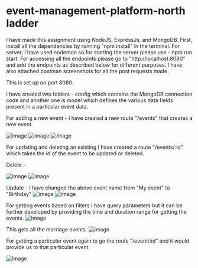 # event-management-platform-north ladder
I have made this assignment using NodeJS, ExpressJs, and MongoDB.
First, install all the dependencies by running "npm install" in the terminal.
For server, I have used nodemon so for starting the server please use - npm run start.
For accessing all the endpoints please go to "http://localhost:8080" and add the endpoints as described below for different purposes. 
I have also attached postman screenshots for all the post requests made.

This is set up on port 8080.

I have created two folders - config which contains the MongoDB connection code and another one is model which defines the various data fields present in a particular event data.

For adding a new event - I have created a new route "/events" that creates a new event.

![image](https://github.com/manasgoyal95/event-management-platform-northladder/assets/83281087/f979b73e-476f-482c-9921-f2c49efcadb1)
![image](https://github.com/manasgoyal95/event-management-platform-northladder/assets/83281087/b911bc54-d0cb-4991-a2af-cddd6da19284)
![image](https://github.com/manasgoyal95/event-management-platform-northladder/assets/83281087/ee07e7ec-2433-48af-88b3-d790c1e93a18)

For updating and deleting an existing I have created a route "/events/:id" which takes the id of the event to be updated or deleted.

Delete -

![image](https://github.com/manasgoyal95/event-management-platform-northladder/assets/83281087/0677c35f-bd0e-49d3-aa53-ccd1e0723fee)
![image](https://github.com/manasgoyal95/event-management-platform-northladder/assets/83281087/d44d1ea2-242f-4789-8a74-a587b5dfa225)

Update - I have changed the above event name from "My event" to "Birthday"
![image](https://github.com/manasgoyal95/event-management-platform-northladder/assets/83281087/d54b1e93-9ff3-4d8a-b868-df802b63973f)
![image](https://github.com/manasgoyal95/event-management-platform-northladder/assets/83281087/8ebd2c82-f11d-4df9-892d-a5c81c67c29f)

For getting events based on filters I have query parameters but it can be further developed by providing the time and duration range for getting the events.
![image](https://github.com/manasgoyal95/event-management-platform-northladder/assets/83281087/47e0442e-2499-4776-a588-beca967e998c)

This gets all the marriage events.
![image](https://github.com/manasgoyal95/event-management-platform-northladder/assets/83281087/79a8916f-b646-4a91-bc1f-3bcd2fcb89cc)



For getting a particular event again to go the route "/event/:id" and it would provide us to that particular event.

![image](https://github.com/manasgoyal95/event-management-platform-northladder/assets/83281087/ba135b96-0453-472a-b688-eae468ea72b8)
